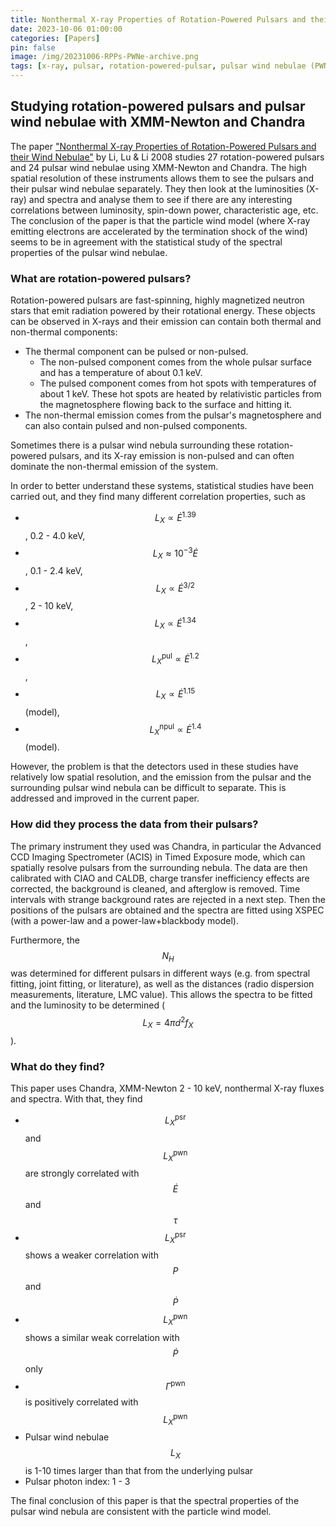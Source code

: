```yaml
---
title: Nonthermal X-ray Properties of Rotation-Powered Pulsars and their Wind Nebulae - Notes on Li, Lu & Li 2008
date: 2023-10-06 01:00:00
categories: [Papers]
pin: false
image: /img/20231006-RPPs-PWNe-archive.png
tags: [x-ray, pulsar, rotation-powered-pulsar, pulsar wind nebulae (PWN), XMM-Newton, Chandra]
---
```


<script type="text/javascript" async
  src="https://cdn.mathjax.org/mathjax/latest/MathJax.js?config=TeX-MML-AM_CHTML">
</script>

## Studying rotation-powered pulsars and pulsar wind nebulae with XMM-Newton and Chandra
The paper ["Nonthermal X-ray Properties of Rotation-Powered Pulsars and their Wind Nebulae"](https://arxiv.org/abs/0707.4279) by Li, Lu & Li 2008 studies 27 rotation-powered pulsars and 24 pulsar wind nebulae using XMM-Newton and Chandra. The high spatial resolution of these instruments allows them to see the pulsars and their pulsar wind nebulae separately. They then look at the luminosities (X-ray) and spectra and analyse them to see if there are any interesting correlations between luminosity, spin-down power, characteristic age, etc. The conclusion of the paper is that the particle wind model (where X-ray emitting electrons are accelerated by the termination shock of the wind) seems to be in agreement with the statistical study of the spectral properties of the pulsar wind nebulae.


### What are rotation-powered pulsars?
Rotation-powered pulsars are fast-spinning, highly magnetized neutron stars that emit radiation powered by their rotational energy. These objects can be observed in X-rays and their emission can contain both thermal and non-thermal components:
- The thermal component can be pulsed or non-pulsed.
    - The non-pulsed component comes from the whole pulsar surface and has a temperature of about 0.1 keV.
    - The pulsed component comes from hot spots with temperatures of about 1 keV. These hot spots are heated by relativistic particles from the magnetosphere flowing back to the surface and hitting it. 
- The non-thermal emission comes from the pulsar's magnetosphere and can also contain pulsed and non-pulsed components.

Sometimes there is a pulsar wind nebula surrounding these rotation-powered pulsars, and its X-ray emission is non-pulsed and can often dominate the non-thermal emission of the system.

In order to better understand these systems, statistical studies have been carried out, and they find many different correlation properties, such as
- $$L_X \propto \dot{E}^{1.39}$$, 0.2 - 4.0 keV,
- $$L_X \approx 10^{-3}\dot{E}$$, 0.1 - 2.4 keV,
- $$L_X \propto \dot{E}^{3/2}$$, 2 - 10 keV,
- $$L_X \propto \dot{E}^{1.34}$$ ,
- $$L_X^\text{pul} \propto \dot{E}^{1.2}$$ ,
- $$L_X \propto \dot{E}^{1.15}$$ (model),
- $$L_X^\text{npul} \propto \dot{E}^{1.4}$$ (model).

However, the problem is that the detectors used in these studies have relatively low spatial resolution, and the emission from the pulsar and the surrounding pulsar wind nebula can be difficult to separate. This is addressed and improved in the current paper.

### How did they process the data from their pulsars?
The primary instrument they used was Chandra, in particular the Advanced CCD Imaging Spectrometer (ACIS) in Timed Exposure mode, which can spatially resolve pulsars from the surrounding nebula. The data are then calibrated with CIAO and CALDB, charge transfer inefficiency effects are corrected, the background is cleaned, and afterglow is removed. Time intervals with strange background rates are rejected in a next step. Then the positions of the pulsars are obtained and the spectra are fitted using XSPEC (with a power-law and a power-law+blackbody model).

Furthermore, the $$N_H$$ was determined for different pulsars in different ways (e.g. from spectral fitting, joint fitting, or literature), as well as the distances (radio dispersion measurements, literature, LMC value). This allows the spectra to be fitted and the luminosity to be determined ($$L_X = 4\pi d^2 f_X$$).

### What do they find?
This paper uses Chandra, XMM-Newton 2 - 10 keV, nonthermal X-ray fluxes and spectra. With that, they find
- $$L_X^\text{psr}$$ and $$L_X^\text{pwn}$$ are strongly correlated with $$\dot{E}$$ and $$\tau$$
- $$L_X^\text{psr}$$ shows a weaker correlation with $$P$$ and $$\dot{P}$$
- $$L_X^\text{pwn}$$ shows a similar weak correlation with $$\dot{P}$$ only
- $$\Gamma^\text{pwn}$$ is positively correlated with $$L_X^\text{pwn}$$
- Pulsar wind nebulae $$L_X$$ is 1-10 times larger than that from the underlying pulsar
- Pulsar photon index: 1 - 3

The final conclusion of this paper is that the spectral properties of the pulsar wind nebula are consistent with the particle wind model.